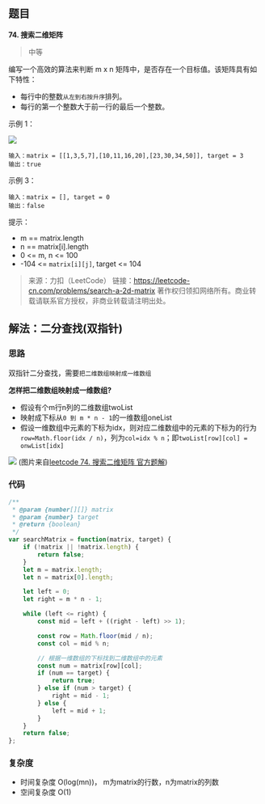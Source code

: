 ## 题目
**74. 搜索二维矩阵**
>中等

编写一个高效的算法来判断 m x n 矩阵中，是否存在一个目标值。该矩阵具有如下特性：

* 每行中的整数`从左到右按升序`排列。
* 每行的第一个整数大于前一行的最后一个整数。

示例 1：

![](https://gitee.com/sinkhaha/picture/raw/master/img/leetcode/74_1.jpg)
```
输入：matrix = [[1,3,5,7],[10,11,16,20],[23,30,34,50]], target = 3
输出：true
```

示例 3：
```
输入：matrix = [], target = 0
输出：false
```
提示：
* m == matrix.length
* n == matrix[i].length
* 0 <= m, n <= 100
* -104 <= `matrix[i][j]`, target <= 104

>来源：力扣（LeetCode）
链接：https://leetcode-cn.com/problems/search-a-2d-matrix
著作权归领扣网络所有。商业转载请联系官方授权，非商业转载请注明出处。

## 解法：二分查找(双指针)
### 思路
双指针二分查找，需要`把二维数组映射成一维数组`

**怎样把二维数组映射成一维数组?**

* 假设有个m行n列的二维数组twoList
* 映射成下标从`0 到 m * n - 1`的一维数组oneList
* 假设一维数组中元素的下标为idx，则对应二维数组中的元素的下标为的行为`row=Math.floor(idx / n)`，列为`col=idx % n`；即`twoList[row][col] = onwList[idx]`

![](https://gitee.com/sinkhaha/picture/raw/master/img/leetcode/74_2.png)
(图片来自[leetcode 74. 搜索二维矩阵 官方题解](https://leetcode-cn.com/problems/search-a-2d-matrix/solution/sou-suo-er-wei-ju-zhen-by-leetcode/))

### 代码
```javascript
/**
 * @param {number[][]} matrix
 * @param {number} target
 * @return {boolean}
 */
var searchMatrix = function(matrix, target) {
    if (!matrix || !matrix.length) {
        return false;
    }
    let m = matrix.length;
    let n = matrix[0].length;

    let left = 0;
    let right = m * n - 1;

    while (left <= right) {
        const mid = left + ((right - left) >> 1);

        const row = Math.floor(mid / n);
        const col = mid % n;

        // 根据一维数组的下标找到二维数组中的元素
        const num = matrix[row][col];
        if (num == target) {
            return true;
        } else if (num > target) {
            right = mid - 1;
        } else {
            left = mid + 1;
        }
    }
    return false;
};
```

### 复杂度
* 时间复杂度 O(log(mn))， m为matrix的行数，n为matrix的列数
* 空间复杂度 O(1)